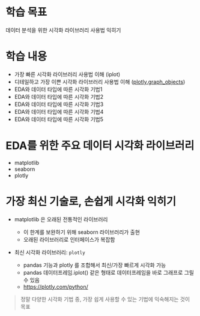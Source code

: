 # 학습 목표
데이터 분석을 위한 시각화 라이브러리 사용법 익히기

# 학습 내용
- 가장 빠른 시각화 라이브러리 사용법 이해 (iplot)
- 디테일하고 가장 이쁜 시각화 라이브러리 사용법 이해 ([plotly.graph_objects](https://github.com/kimayeon-hub/Python_for_AI/blob/master/Data%20Analysis/Using%20the%20Visualization%20Library/plotly.graph_objects.ipynb))
- EDA와 데이터 타입에 따른 시각화 기법1
- EDA와 데이터 타입에 따른 시각화 기법2
- EDA와 데이터 타입에 따른 시각화 기법3
- EDA와 데이터 타입에 따른 시각화 기법4
- EDA와 데이터 타입에 따른 시각화 기법5

# EDA를 위한 주요 데이터 시각화 라이브러리
- matplotlib
- seaborn
- plotly

# 가장 최신 기술로, 손쉽게 시각화 익히기
- matplotlib 은 오래된 전통적인 라이브러리
  - 이 한계를 보완하기 위해 seaborn 라이브러리가 출현
  - 오래된 라이브러리로 인터페이스가 복잡함

- 최신 시각화 라이브러리: `plotly`
  - pandas 기능과 plotly 를 조합해서 최신/가장 빠르게 시각화 가능
  - pandas 데이터프레임.iplot() 같은 형태로 데이터프레임을 바로 그래프로 그릴 수 있음
  - https://plotly.com/python/
  
  
> 정말 다양한 시각화 기법 중, 가장 쉽게 사용할 수 있는 기법에 익숙해지는 것이 목표
